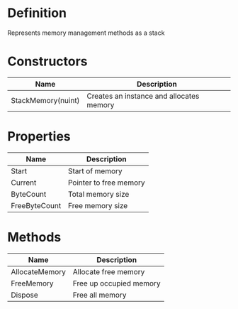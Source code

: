# Definition
Represents memory management methods as a stack

# Constructors

| Name | Description |
| ------------- | ------------- |
| StackMemory(nuint)  | Creates an instance and allocates memory |

# Properties

| Name | Description |
| ------------- | ------------- |
| Start  | Start of memory |
| Current  | Pointer to free memory |
| ByteCount  | Total memory size |
| FreeByteCount  | Free memory size |

# Methods


| Name | Description |
| ------------- | ------------- |
| AllocateMemory  | Allocate free memory |
| FreeMemory  | Free up occupied memory |
| Dispose  | Free all memory |
